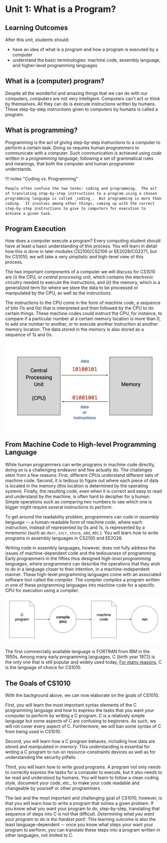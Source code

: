 # Unit 1: What is a Program?

## Learning Outcomes

After this unit, students should:

- have an idea of what is a program and how a program is executed by a computer
- understand the basic terminologies: machine code, assembly language, and higher-level programming languages

## What is a (computer) program?

Despite all the wonderful and amazing things that we can do with our computers, computers are not very intelligent.  Computers can't act or think by themselves.  All they can do is execute instructions written by humans.  These step-by-step instructions given to computers by humans is called a _program_. 

## What is programming?

Programming is the act of giving step-by-step instructions to a computer to perform a certain task.  Doing so requires human _programmers_ to communicate with a computer.  Such communication is achieved using _code_ written in a _programming language_, following a set of grammatical rules and meanings, that both the computer and human programmer understands.  

!!! notes "Coding vs. Programming"

    People often confuse the two terms: coding and programming.  The act of translating step-by-step instructions to a program using a chosen programming language is called _coding_.  But programming is more than coding.  It involves among other things, coming up with the correct step-by-step instructions to give to computers for execution to achieve a given task.

## Program Execution

How does a computer execute a program?  Every computing student should have at least a basic understanding of this process.  You will learn in detail how this is done in later modules CS2100/CS2106 or EE2028/CG2271, but for CS1010, we will take a very simplistic and high-level view of this process.

The two important components of a computer we will discuss for CS1010 are (i) the CPU, or _central processing unit_, which contains the electronic circuitry needed to execute the instructions, and (ii) the memory, which is a generalized term for where we store the data to be processed or manipulated by the CPU, as well as the instructions.  

The instructions to the CPU come in the form of _machine code_, a sequence of bits (1s and 0s) that is interpreted and then followed by the CPU to do certain things.  These machine codes could instruct the CPU, for instance, to compare if a particular number at a certain memory location is more than 0, to add one number to another, or to execute another instruction at another memory location.  The data stored in the memory is also stored as a sequence of 1s and 0s.

![CPU and memory](figures/cpu-memory/cpu-memory.001.png)

## From Machine Code to High-level Programming Language

While human programmers can write programs in machine code directly, doing so is a challenging endeavor and few actually do.  The challenges stem from a few reasons:  First, different CPUs understand different sets of machine code. Second, it is tedious to figure out where each piece of data is located in the memory (this location is determined by the operating system). Finally, the resulting code, even when it is correct and easy to read and understand by the machine, is often hard to decipher for a human.
Simple operations such as comparing two numbers to see which one is bigger might require several instructions to perform.

To get around the readability problem, programmers can code in _assembly language_ -- a human-readable form of machine code, where each instruction, instead of represented by 0s and 1s, is represented by a mnemonic (such as `decr`, `incr`, `store`, `add`, etc.).   You will learn how to write programs in assembly languages in CS2100 and EE2028.

Writing code in assembly languages, however, does not fully address the issues of machine-dependent code and the tediousness of programming.  Early programmers in the fifties thus designed _high-level programming languages_, where programmers can describe the operations that they wish to do in a language closer to their intention, in a machine-independent manner.  These high-level programming languages come with an associated software tool called the _compiler_.  The compiler _compiles_ a program written in one of these programming languages into machine code for a specific CPU for execution using a compiler.

![C compile run](figures/c-compile-run/c-compile-run.001.png)

The first commercially available language is FORTRAN from IBM in the 1950s.  Among many early programming languages, C (birth year 1972) is the only one that is still popular and widely used today,  [For many reasons](readings.md#why-c), C is the language of choice for CS1010.  

## The Goals of CS1010

With the background above, we can now elaborate on the goals of CS1010.

First, you will learn the most important syntax elements of the C programming language and how to express the tasks that you want your computer to perform by writing a C program.
C is a relatively simple language but some aspects of C are confusing to beginners.  As such, we will not cover every aspect of C.  Furthermore, we will ban some syntax of C from being used in CS1010.    

Second, you will learn how a C program behaves, including how data are stored and manipulated in memory. This understanding is essential for writing a C program to run on resource-constraints devices as well as for understanding the security pitfalls.

Third, you will learn how to write _good_ programs.  A program not only needs to correctly express the tasks for a computer to execute, but it also needs to be read and understood by humans.  You will learn to follow a clean coding style, document your code, etc., to make your code readable and changeable by yourself or other programmers.

The last and the most important and challenging goal of CS1010, however, is that you will learn how to write a program that solves a given problem.  If you know what you want your program to do, step-by-step, translating that sequence of steps into C is not that difficult.  _Determining what you want your program to do is the hardest part!_.  This learning outcome is also the least language-dependent -- once you know what steps your want your program to perform, you can translate these steps into a program written in other languages, not limited to C.